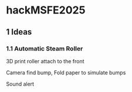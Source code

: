 # hackMSFE2025

## 1 Ideas

### 1.1 Automatic Steam Roller

3D print roller attach to the front

Camera find bump, Fold paper to simulate bumps

Sound alert
